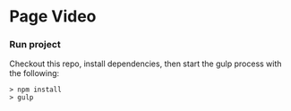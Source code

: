 # Page Video

### Run project
Checkout this repo, install dependencies, then start the gulp process with the following:

```
> npm install
> gulp
```
